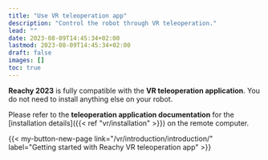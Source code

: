 ```yaml
---
title: "Use VR teleoperation app"
description: "Control the robot through VR teleoperation."
lead: ""
date: 2023-08-09T14:45:34+02:00
lastmod: 2023-08-09T14:45:34+02:00
draft: false
images: []
toc: true
---
```


**Reachy 2023** is fully compatible with the **VR teleoperation application**. You do not need to install anything else on your robot. 

Please refer to the **teleoperation application documentation** for the [installation details]({{< ref "vr/installation" >}}) on the remote computer.

{{< my-button-new-page link="/vr/introduction/introduction/" label="Getting started with Reachy VR teleoperation app" >}}
